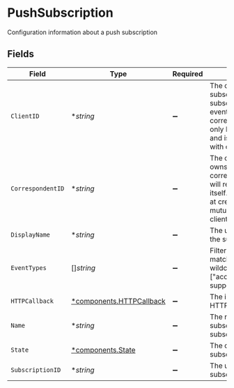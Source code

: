 # PushSubscription

Configuration information about a push subscription


## Fields

| Field                                                                                                                                                                                                         | Type                                                                                                                                                                                                          | Required                                                                                                                                                                                                      | Description                                                                                                                                                                                                   | Example                                                                                                                                                                                                       |
| ------------------------------------------------------------------------------------------------------------------------------------------------------------------------------------------------------------- | ------------------------------------------------------------------------------------------------------------------------------------------------------------------------------------------------------------- | ------------------------------------------------------------------------------------------------------------------------------------------------------------------------------------------------------------- | ------------------------------------------------------------------------------------------------------------------------------------------------------------------------------------------------------------- | ------------------------------------------------------------------------------------------------------------------------------------------------------------------------------------------------------------- |
| `ClientID`                                                                                                                                                                                                    | **string*                                                                                                                                                                                                     | :heavy_minus_sign:                                                                                                                                                                                            | The client that owns the subscription. A client subscription will receive events for it and all of its correspondents. This can only be set at creation time and is mutually exclusive with correspondent_id. |                                                                                                                                                                                                               |
| `CorrespondentID`                                                                                                                                                                                             | **string*                                                                                                                                                                                                     | :heavy_minus_sign:                                                                                                                                                                                            | The correspondent that owns the subscription. A correspondent subscription will receive events only for itself. This can only be set at creation time and is mutually exclusive with client_id.               | 01H8MCDXH4HYJJAV921BDKCC83                                                                                                                                                                                    |
| `DisplayName`                                                                                                                                                                                                 | **string*                                                                                                                                                                                                     | :heavy_minus_sign:                                                                                                                                                                                            | The user-defined name for the subscription                                                                                                                                                                    | This is an example HTTP configuration.                                                                                                                                                                        |
| `EventTypes`                                                                                                                                                                                                  | []*string*                                                                                                                                                                                                    | :heavy_minus_sign:                                                                                                                                                                                            | Filter for event types; ["\*"] matches all values; Suffix wildcards using "\*" (e.g. ["account.\*"]) are supported                                                                                            | [<br/>"position.v1.updated"<br/>]                                                                                                                                                                             |
| `HTTPCallback`                                                                                                                                                                                                | [*components.HTTPCallback](../../models/components/httpcallback.md)                                                                                                                                           | :heavy_minus_sign:                                                                                                                                                                                            | The information about an HTTP target callback                                                                                                                                                                 |                                                                                                                                                                                                               |
| `Name`                                                                                                                                                                                                        | **string*                                                                                                                                                                                                     | :heavy_minus_sign:                                                                                                                                                                                            | The resource name of the subscription; Format: subscriptions/{subscription}                                                                                                                                   | subscriptions/01H8MCDXH4JVH7KVNB2YY42907                                                                                                                                                                      |
| `State`                                                                                                                                                                                                       | [*components.State](../../models/components/state.md)                                                                                                                                                         | :heavy_minus_sign:                                                                                                                                                                                            | The current status of the subscription                                                                                                                                                                        | CREATING                                                                                                                                                                                                      |
| `SubscriptionID`                                                                                                                                                                                              | **string*                                                                                                                                                                                                     | :heavy_minus_sign:                                                                                                                                                                                            | The unique identifier for the subscription                                                                                                                                                                    | 01H8MCDXH4JVH7KVNB2YY42907                                                                                                                                                                                    |